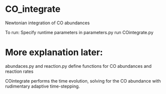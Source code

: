 # CO_integrate
Newtonian integration of CO abundances

To run: 
Specify runtime parameters in parameters.py
run COintegrate.py



# More explanation later: 
abundaces.py and reaction.py define functions for CO abundances and reaction rates

COintegrate performs the time evolution, solving for the CO abundance with rudimentary adaptive time-stepping. 
